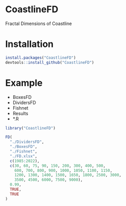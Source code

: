 # CoastlineFD

Fractal Dimensions of Coastline

# Installation

```R
install.packages("CoastlineFD")
devtools::install_github("CoastlineFD")
```
# Example

- BoxesFD
- DividersFD
- Fishnet
- Results
- *.R

```R
library("CoastlineFD")

FD(
  "./DividersFD",
  "./BoxesFD",
  "./Fishnet",
  "./FD.xlsx",
  c(1985:2022),
  c(30, 60, 75, 90, 150, 200, 300, 400, 500, 
    600, 700, 800, 900, 1000, 1050, 1100, 1150,
    1200, 1300, 1400, 1500, 1650, 1800, 2500, 3000,
    3500, 4500, 6000, 7500, 9000),
  0.99,
  TRUE,
  TRUE
)
```
